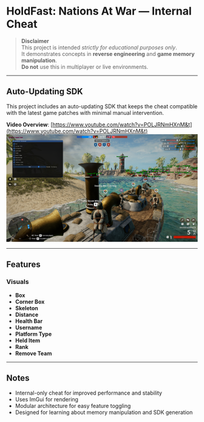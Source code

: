 # HoldFast: Nations At War — Internal Cheat

> **Disclaimer**  
> This project is intended *strictly for educational purposes only*.  
> It demonstrates concepts in **reverse engineering** and **game memory manipulation**.  
> **Do not** use this in multiplayer or live environments.

---

## Auto-Updating SDK

This project includes an auto-updating SDK that keeps the cheat compatible with the latest game patches with minimal manual intervention.

**Video Overview**: [https://www.youtube.com/watch?v=POLJRNmHXnM&t](https://www.youtube.com/watch?v=POLJRNmHXnM&t)
![Preview](image.png)

---

## Features

### Visuals

* **Box**  
* **Corner Box**  
* **Skeleton**  
* **Distance**  
* **Health Bar**  
* **Username**  
* **Platform Type**  
* **Held Item**  
* **Rank**  
* **Remove Team**

---

## Notes

* Internal-only cheat for improved performance and stability  
* Uses ImGui for rendering  
* Modular architecture for easy feature toggling  
* Designed for learning about memory manipulation and SDK generation
